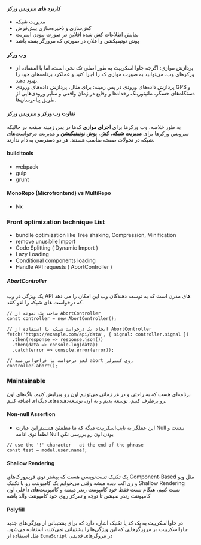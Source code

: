 #### کاربرد های سرویس ورکر
- مدیریت شبکه
-  کش‌سازی و ذخیره‌سازی پیش‌فرض
-  نمایش اطلاعات کش شده آفلاین در صورت نبودن اینترنت
-  پوش نوتیفیکشن و اعلان در صورتی که مرورگر بسته باشد
#### وب ورکر
-  پردازش موازی: اگرچه جاوا اسکریپت به طور اصلی تک نخی است، اما با استفاده از ورکرهای وب، می‌توانید به صورت موازی کد را اجرا کنید و عملکرد برنامه‌های خود را بهبود دهید.
-  پردازش داده‌های ورودی در پس زمینه: برای مثال، پردازش داده‌های ورودی GPS و دستگاه‌های حسگر، مانیتورینگ رخدادها و وقایع در زمان واقعی و سایر ورودی‌هایی از طریق پیام‌رسان‌ها.

#### تفاوت وب ورکر و سرویس ورکر
به طور خلاصه، وب ورکرها برای **اجرای موازی** کدها در پس زمینه صفحه در حالیکه سرویس ورکرها برای **مدیریت شبکه**، **کش**، **پوش نوتیفیکیشن** و مدیریت درخواست‌های شبکه در تحولات صفحه مناسب هستند. هر دو دسترسی به دام ندارند.

#### build tools
- webpack
- gulp 
- grunt

#### MonoRepo (Microfrontend) vs MultiRepo
- Nx


### Front optimization technique List
- bundlle optimization like Tree shaking, Compression, Minification
- remove unusiblle Import
- Code Splitting ( Dynamic Import )
- Lazy Loading
- Conditional components loading
- Handle API requests ( AbortController )

##### AbortController
 یک ویژگی در وب API های مدرن است که به توسعه دهندگان وب این امکان را می دهد که درخواست های شبکه را لغو کنند. 
```
// ساخت یک نمونه از AbortController
const controller = new AbortController();

// ایجاد یک درخواست شبکه با استفاده از AbortController
fetch('https://example.com/api/data', { signal: controller.signal })
  .then(response => response.json())
  .then(data => console.log(data))
  .catch(error => console.error(error));

// لغو درخواست با فراخوانی متد abort روی کنترلر
controller.abort();

```

### Maintainable 
برنامه‌ای هست که به راحتی و در هر زمانی می‌تونیم اون رو ویرایش کنیم، باگ‌های اون رو برطرف کنیم، توسعه بدیم و به اون توسعه‌دهنده‌های دیگه‌ای اضافه کنیم. 

#### Non-null Assertion
- این عملگر به تایپ‌اسکریپت میگه که ما مطمئن هستیم این عبارت Null نیست و لطفاً توی ادامه Null بودن اون رو بررسی نکن
```
// use the '!' character   at the end of the phrase
const test = model.user.name!;
```

#### Shallow Rendering
یک تکنیک تست‌نویسی هست که بیشتر توی فریم‌ورک‌های Component-Based مثل ویو و ری‌اکت دیده میشه
وقتی می‌خوایم یک کامپوننت رو با تکنیک Shallow Rendering تست کنیم، هنگام تست فقط خود کامپوننت رندر میشه و کامپوننت‌های داخلی اون کامپوننت رندر نمیشن تا توجه و تمرکز روی خود کامپوننت والد باشه

#### Polyfill 
در جاوااسکریپت به یک کد یا تکنیک اشاره دارد که برای پشتیبانی از ویژگی‌های جدید جاوااسکریپت در مرورگرهایی که این ویژگی‌ها را پشتیبانی نمی‌کنند، استفاده می‌شود.
مثل استفاده از `EcmaScript` در مروگرهای قدیمی
